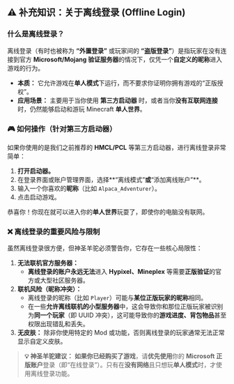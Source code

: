 ## ⚠️ 补充知识：关于**离线登录** (Offline Login)





### 什么是离线登录？



离线登录（有时也被称为 **“外置登录”** 或玩家间的 **“盗版登录”**）是指玩家在没有连接到官方 **Microsoft/Mojang 验证服务器**的情况下，仅凭一个**自定义的昵称**进入游戏的行为。

- **本质：** 它允许游戏在**单人模式**下运行，而不要求你证明你拥有游戏的“正版授权”。
- **应用场景：** 主要用于当你使用 **第三方启动器** 时，或者当你**没有互联网连接**时，仍然能够启动和游玩 Minecraft **单人世界**。



### 🎮 如何操作（针对第三方启动器）



如果你使用的是我们之前推荐的 **HMCL/PCL** 等第三方启动器，进行离线登录非常简单：

1. **打开启动器。**
2. 在登录界面或账户管理界面，选择**“离线模式”**或**“添加离线账户”**。
3. 输入一个你喜欢的**昵称**（比如 `Alpaca_Adventurer`）。
4. 点击启动游戏。

恭喜你！你现在就可以进入你的**单人世界**玩耍了，即使你的电脑没有联网。



### ❌ 离线登录的**重要风险与限制**



虽然离线登录很方便，但神圣羊驼必须警告你，它存在一些核心局限性：

1. **无法联机官方服务器：**
   - **离线登录的账户永远无法**进入 **Hypixel、Mineplex** 等需要**正版验证**的官方或大型社区服务器。
2. **联机风险（昵称冲突）：**
   - 离线登录的昵称（比如 `Player`）可能与**某位正版玩家的昵称**相同。
   - 在一些**允许离线联机的小型服务器**中，这会导致你和那位正版玩家被识别为**同一个玩家**（即 UUID 冲突），这可能导致你的**游戏进度、背包物品**甚至权限出现错乱和丢失。
3. **无皮肤：** 除非你使用特定的 Mod 或功能，否则离线登录的玩家通常无法正常显示自定义皮肤。

> **💡 神圣羊驼建议：** **如果你已经购买了游戏**，请**优先使用**你的 **Microsoft 正版账户**登录（即“在线登录”）。只有在**没有网络**且只想玩**单人模式**时，才使用离线登录功能。